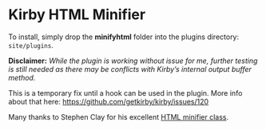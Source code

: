 # Kirby HTML Minifier

To install, simply drop the **minifyhtml** folder into the plugins directory: ``site/plugins``.

**Disclaimer:** *While the plugin is working without issue for me, further testing is still needed as there may be conflicts with Kirby’s internal output buffer method.*

This is a temporary fix until a hook can be used in the plugin.
More info about that here: https://github.com/getkirby/kirby/issues/120


Many thanks to Stephen Clay for his excellent [HTML minifier class](https://code.google.com/p/minify/source/browse/min/lib/Minify/HTML.php).
